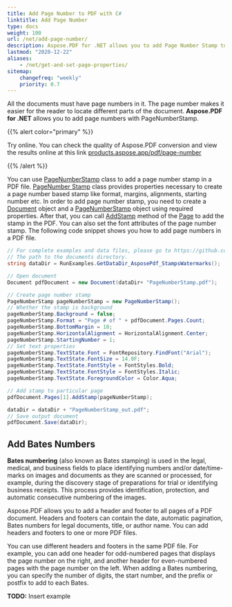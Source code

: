 ```yaml
---
title: Add Page Number to PDF with C#
linktitle: Add Page Number
type: docs
weight: 100
url: /net/add-page-number/
description: Aspose.PDF for .NET allows you to add Page Number Stamp to your PDF file using PageNumber Stamp class.
lastmod: "2020-12-22"
aliases:
    - /net/get-and-set-page-properties/
sitemap:
    changefreq: "weekly"
    priority: 0.7
---
```


All the documents must have page numbers in it. The page number makes it easier for the reader to locate different parts of the document.
**Aspose.PDF for .NET** allows you to add page numbers with PageNumberStamp.

{{% alert color="primary" %}}

Try online. You can check the quality of Aspose.PDF conversion and view the results online at this link [products.aspose.app/pdf/page-number](https://products.aspose.app/pdf/page-number)

{{% /alert %}}

You can use [PageNumberStamp](https://apireference.aspose.com/pdf/net/aspose.pdf/pagenumberstamp) class to add a page number stamp in a PDF file. [PageNumber Stamp](https://apireference.aspose.com/pdf/net/aspose.pdf/pagenumberstamp) class provides properties necessary to create a page number based stamp like format, margins, alignments, starting number etc. In order to add page number stamp, you need to create a [Document](https://apireference.aspose.com/pdf/net/aspose.pdf/document) object and a [PageNumberStamp](https://apireference.aspose.com/pdf/net/aspose.pdf/pagenumberstamp) object using required properties. After that, you can call [AddStamp](https://apireference.aspose.com/pdf/net/aspose.pdf/page/methods/addstamp) method of the [Page](https://apireference.aspose.com/pdf/net/aspose.pdf/page) to add the stamp in the PDF. You can also set the font attributes of the page number stamp. The following code snippet shows you how to add page numbers in a PDF file.

```csharp
// For complete examples and data files, please go to https://github.com/aspose-pdf/Aspose.PDF-for-.NET
// The path to the documents directory.
string dataDir = RunExamples.GetDataDir_AsposePdf_StampsWatermarks();

// Open document
Document pdfDocument = new Document(dataDir+ "PageNumberStamp.pdf");

// Create page number stamp
PageNumberStamp pageNumberStamp = new PageNumberStamp();
// Whether the stamp is background
pageNumberStamp.Background = false;
pageNumberStamp.Format = "Page # of " + pdfDocument.Pages.Count;
pageNumberStamp.BottomMargin = 10;
pageNumberStamp.HorizontalAlignment = HorizontalAlignment.Center;
pageNumberStamp.StartingNumber = 1;
// Set text properties
pageNumberStamp.TextState.Font = FontRepository.FindFont("Arial");
pageNumberStamp.TextState.FontSize = 14.0F;
pageNumberStamp.TextState.FontStyle = FontStyles.Bold;
pageNumberStamp.TextState.FontStyle = FontStyles.Italic;
pageNumberStamp.TextState.ForegroundColor = Color.Aqua;

// Add stamp to particular page
pdfDocument.Pages[1].AddStamp(pageNumberStamp);

dataDir = dataDir + "PageNumberStamp_out.pdf";
// Save output document
pdfDocument.Save(dataDir);
```

## Add Bates Numbers

**Bates numbering** (also known as Bates stamping) is used in the legal, medical, and business fields to place identifying numbers and/or date/time-marks on images and documents as they are scanned or processed, for example, during the discovery stage of preparations for trial or identifying business receipts. This process provides identification, protection, and automatic consecutive numbering of the images.

Aspose.PDF allows you to add a header and footer to all pages of a PDF document. Headers and footers can contain the date, automatic pagination, Bates numbers for legal documents, title, or author name. You can add headers and footers to one or more PDF files.

You can use different headers and footers in the same PDF file. For example, you can add one header for odd-numbered pages that displays the page number on the right, and another header for even-numbered pages with the page number on the left. When adding a Bates numbering, you can specify the number of digits, the start number, and the prefix or postfix to add to each Bates.

**TODO:** Insert example
